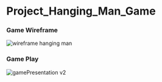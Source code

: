 # Project_Hanging_Man_Game

### Game Wireframe
![wireframe hanging man](https://user-images.githubusercontent.com/83681358/209033163-eef70573-4be3-4a8f-9603-b29af2233202.png)

### Game Play

![gamePresentation v2](https://user-images.githubusercontent.com/83681358/210288905-b36ab976-baa8-4002-94c4-d0e9bb130328.gif)


